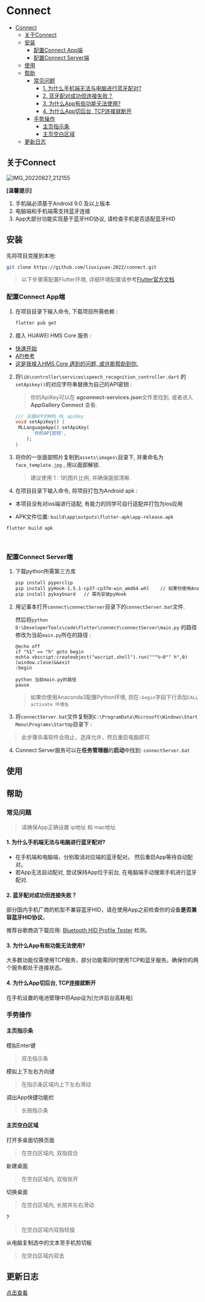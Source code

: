 # Connect



- [Connect](#connect)
  - [关于Connect](#关于connect)
  - [安装](#安装)
    - [配置Connect App端](#配置connect-app端)
    - [配置Connect Server端](#配置connect-server端)
  - [使用](#使用)
  - [帮助](#帮助)
    - [常见问题](#常见问题)
      - [1. 为什么手机端无法与电脑进行蓝牙配对?](#1-为什么手机端无法与电脑进行蓝牙配对)
      - [2. 蓝牙配对成功但连接失败？](#2-蓝牙配对成功但连接失败)
      - [3. 为什么App有些功能无法使用?](#3-为什么app有些功能无法使用)
      - [4. 为什么App切后台, TCP连接就断开](#4-为什么app切后台-tcp连接就断开)
    - [手势操作](#手势操作)
      - [主页指示条](#主页指示条)
      - [主页空白区域](#主页空白区域)
  - [更新日志](#更新日志)



## 关于Connect

![IMG_20220827_212155](https://gitee.com/liuxiyuan_2022/flutter_test/raw/master/lib/assets/imgs/202208272125829.jpg)



**[温馨提示]**

1. 手机端必须基于Android 9.0 及以上版本
2. 电脑端和手机端需支持蓝牙连接
3. App大部分功能实现基于蓝牙HID协议, 请检查手机是否适配蓝牙HID



## 安装

先将项目克隆到本地: 

```bash
git clone https://github.com/liuxiyuan-2022/connect.git
```

> 以下步骤需配置Flutter环境, 详细环境配置请参考[Flutter官方文档](https://docs.flutter.dev/get-started/install)



### 配置Connect App端

1. 在项目目录下输入命令, 下载项目所需依赖 :

   ```bash
   flutter pub get
   ```



2. 接入 HUAWEI HMS Core 服务 :

  - [快速开始](https://developer.huawei.com/consumer/en/doc/development/HMS-Plugin-Guides/prepare-dev-env-0000001052511642)
  - [API参考](https://developer.huawei.com/consumer/en/doc/development/HMS-Plugin-References/overview-0000001052975193?ha_source=hms1)
  - [这是我接入HMS Core 遇到的问题, 或许能帮助到你.](https://github.com/liuxiyuan-2022/connect/blob/main/Flutter%203.0%20%E9%9B%86%E6%88%90%20HMS%20ML%20%E5%9D%91%E7%82%B9.md)




2. 将`lib\controller\services\speech_recognition_controller.dart` 的`setApikey()`的对应字符串替换为自己的API密钥 :

   > 你的ApiKey可以在 **agconnect-services.json**文件里找到, 或者进入 **AppGallery Connect** 查看.

   ```dart
   /// 设置APP的HMS ML apiKey
   void setApiKey() {
   	MLLanguageApp().setApiKey(
         '你的API密钥',
       );
   }
   ```



4. 将你的一张面部照片复制到`assets\images\`目录下, 并重命名为`face_template.jpg` , 用以面部解锁. 

   > 建议使用 1 : 1的图片比例, 并确保面部清晰.




4. 在项目目录下输入命令, 将项目打包为Android apk :

  - 本项目没有对ios端进行适配, 有能力的同学可自行适配并打包为ios应用

  - APK文件位置: `build\app\outputs\flutter-apk\app-release.apk`

  ```bash
  flutter build apk
  ```

​	

### 配置Connect Server端

1. 下载python所需第三方库

   ```bash
   pip install pyperclip
   pip install pyHook‑1.5.1‑cp37‑cp37m‑win_amd64.whl	// 如果你使用Anaconda3配置环境则无需安装
   pip install pykeyboard	// 需先安装pyHook
   ```



2. 用记事本打开`connect\connectServer`目录下的`connectServer.bat`文件.

   然后将`python D:\DeveloperTools\code\Flutter\connect\connectServer\main.py` 的路径修改为当前`main.py`所在的路径 : 

	```
	@echo off
	if "%1" == "h" goto begin
	mshta vbscript:createobject("wscript.shell").run("""%~0"" h",0)			(window.close)&&exit
	:begin

	python 当前main.py的路径
	pause
	```
	
	> 如果你使用Anaconda3配置Python环境, 则在`:begin`字段下行添加`CALL activate 环境名`
	
	
	
3. 将`connectServer.bat`文件复制到`C:\ProgramData\Microsoft\Windows\Start Menu\Programs\StartUp`目录下 : 

  > 此步骤杀毒软件会阻止，选择允许，然后重启电脑即可.
  
  

4. Connect Server服务可以在**任务管理器**的**启动**中找到: `connectServer.bat`



## 使用







## 帮助

### 常见问题

> 请确保App正确设置 ip地址 和 mac地址 



#### 1. 为什么手机端无法与电脑进行蓝牙配对?

- 在手机端和电脑端，分别取消对应端的蓝牙配对。 然后重启App等待自动配对。
- 若App无法自动配对, 尝试保持App位于前台, 在电脑端手动搜索手机进行蓝牙配对.



#### 2. 蓝牙配对成功但连接失败？

部分国内手机厂商的机型不兼容蓝牙HID，请在使用App之前检查你的设备**是否兼容蓝牙HID协议**。

推荐谷歌商店下载应用: [Bluetooth HID Profile Tester](https://play.google.com/store/apps/details?id=com.rdapps.bluetoothhidtester) 检测。



#### 3. 为什么App有些功能无法使用?

大多数功能仅需使用TCP服务，部分功能需同时使用TCP和蓝牙服务。确保你的两个服务都处于连接状态。



#### 4. 为什么App切后台, TCP连接就断开

在手机设置的电池管理中将App设为[允许后台高耗电]



### 手势操作

#### 主页指示条

模拟Enter键

> 双击指示条



模拟上下左右方向键

> 在指示条区域内上下左右滑动



调出App快捷功能栏

> 长按指示条



#### 主页空白区域

打开多桌面切换页面

> 在空白区域内, 双指捏合



新建桌面

> 在空白区域内, 双指张开



切换桌面

> 在空白区域内, 长按并左右滑动



?

> 在空白区域内双指轻旋



从电脑复制选中的文本至手机剪切板

> 在空白区域内双击





## 更新日志

[点击查看]()

